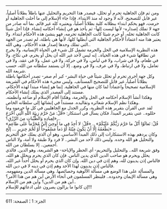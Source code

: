 ------------------------------------------------------------------------

ومن ثم فإن الجاهلية تحرم أو تحلل، فيصدر هذا التحريم والتحليل عنها باطلاً
بطلاناً أصلياً، غير قابل للتصحيح، لأنه لا وجود له منذ الابتداء. فإذا جاء
الإسلام إلى ما أحلت الجاهلية أو حرمت، فهو يحكم ابتداء ببطلانه كلية
بطلاناً أصلياً، ويعتبره كله غير قائم. بما أنه صادر من جهة لا تملك إصداره-
لأنها ليست إلهاً- ثم يأخذ هو في إنشاء أحكامه إنشاء. فإذا أحل شيئاً كانت
الجاهلية تحله، أو حرم شيئا كانت الجاهلية تحرمه، فهو ينشئ هذه الأحكام
ابتداء. ولا يعتبر هذا منه اعتماداً لأحكام الجاهلية التي أبطلها كلها،
لأنها هي باطلة، لم تصدر من الجهة التي تملك وحدها إصدار هذه الأحكام.. وهي
الله..  
هذه النظرية الإسلامية في الحل والحرمة تشمل كل شيء في الحياة الإنسانية،
ولا يخرج عن نطاقها شيء في هذه الحياة.. إنه ليس لأحد غير الله أن يحل أو
يحرم، في نكاح، ولا في طعام، ولا في شراب، ولا في لباس، ولا في حركة، ولا
في عمل، ولا في عقد، ولا في تعامل، ولا في ارتباط، ولا في عرف، ولا في
وضع.. إلا أن يستمد سلطانه من الله، حسب شريعة الله.  
وكل جهة أخرى تحرم أو تحلل شيئاً في حياة البشر- كبر أم صغر- تصدر أحكامها
باطلة بطلاناً أصلياً، غير قابل للتصحيح المستأنف. وليس مجيء هذه الأحكام في
الشريعة الإسلامية تصحيحاً واعتماداً لما كان منها في الجاهلية. إنما هو
إنشاء مبتدأ لهذه الأحكام، مستند إلى المصدر الذي يملك إنشاء الأحكام.  
وهكذا أنشأ الإسلام أحكامه في الحل والحرمة، وهكذا أقام الإسلام أو ضاعه
وأنظمته. وهكذا نظم الإسلام شعائره وتقاليده. مستنداً في إنشائها إلى سلطانه
الخاص.  
لقد عني القرآن بتقرير هذه النظرية، وكرر الجدل مع الجاهليين في كل ما
حرموه وما حللوه.. عني بتقرير المبدأ. فكان يسأل في استنكار: «قُلْ: مَنْ حَرَّمَ
زِينَةَ اللَّهِ الَّتِي أَخْرَجَ لِعِبادِهِ وَالطَّيِّباتِ مِنَ الرِّزْقِ؟» ..  
«قُلْ: تَعالَوْا أَتْلُ ما حَرَّمَ رَبُّكُمْ عَلَيْكُمْ» .. «قُلْ: لا أَجِدُ فِي ما أُوحِيَ إِلَيَّ مُحَرَّماً
عَلى طاعِمٍ يَطْعَمُهُ إِلَّا أَنْ يَكُونَ مَيْتَةً أَوْ دَماً مَسْفُوحاً أَوْ لَحْمَ خِنزِيرٍ ... إلخ» ..  
وكان يردهم بهذه الاستنكارات إلى ذلك المبدأ الأساسي. وهو أن الذي يملك حق
التحريم والتحليل هو الله وحده. وليس ذلك لأحد من البشر.. لا فرد ولا طبقة
ولا أمة، ولا الناس أجمعين.. إلا بسلطان من الله.  
وفق شريعة الله.. والتحليل والتحريم- أي الحظر والإباحة- هو الشريعة، وهو
الدين. فالذي يحلل ويحرم هو صاحب الدين الذي يدين الناس. فإن كان الذي يحرم
ويحلل هو الله، فالناس إذن يدينون لله، وهم إذن في دين الله. وإن كان الذي
يحرم أو يحلل أحداً غير الله، فالناس إذن يدينون لهذا الأحد وهم إذن في دينه
لا في دين الله.  
والمسألة على هذا الوضع هي مسألة الألوهية وخصائصها. وهي مسألة الدين
ومفهومه. وهي مسألة الإيمان وحدوده.. فلينظر المسلمون في أنحاء الأرض أين
هم من هذا الأمر؟ أين هم من الدين؟ وأين هم من الإسلام..  
إن كانوا ما يزالون يصرون على ادعائهم للإسلام!!!

------------------------------------------------------------------------

الجزء: 1 ¦ الصفحة: 611
